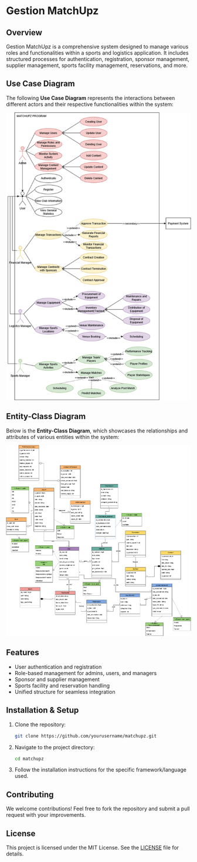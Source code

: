 # Gestion MatchUpz

## Overview
Gestion MatchUpz is a comprehensive system designed to manage various roles and functionalities within a sports and logistics application. It includes structured processes for authentication, registration, sponsor management, supplier management, sports facility management, reservations, and more.

## Use Case Diagram
The following **Use Case Diagram** represents the interactions between different actors and their respective functionalities within the system:

![Use Case Diagram](./usecase.png)

## Entity-Class Diagram
Below is the **Entity-Class Diagram**, which showcases the relationships and attributes of various entities within the system:

![Entity-Class Diagram](./umldiagram1.png)

## Features
- User authentication and registration
- Role-based management for admins, users, and managers
- Sponsor and supplier management
- Sports facility and reservation handling
- Unified structure for seamless integration

## Installation & Setup
1. Clone the repository:
   ```bash
   git clone https://github.com/yourusername/matchupz.git
   ```
2. Navigate to the project directory:
   ```bash
   cd matchupz
   ```
3. Follow the installation instructions for the specific framework/language used.

## Contributing
We welcome contributions! Feel free to fork the repository and submit a pull request with your improvements.

## License
This project is licensed under the MIT License. See the [LICENSE](./LICENSE) file for details.
